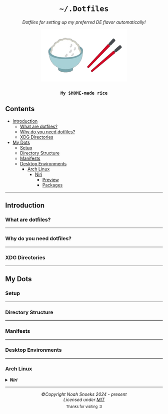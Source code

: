 <h1 align="center" style="text-align: center"><code><b>~/.Dotfiles</b></code></h1>

<p align="center" style="text-align: center"><i>Dotfiles for setting up my preferred DE flavor automatically!</i></p>

<p align="center" style="text-align: center">
  <img src="/$HOME-made_rice.png" alt="🍚🥢" />
</p>

<h3 align="center" style="text-align: center"><code><b>My $HOME-made rice</b></code></h3>

## Contents

* [Introduction](#Introduction)
  * [What are dotfiles?](#what-are-dotfiles)
  * [Why do you need dotfiles?](#why-do-you-need-dotfiles)
  * [XDG Directories](#xdg-directories)
* [My Dots](#my-dots)
  * [Setup](#setup)
  * [Directory Structure](#directory-structure)
  * [Manifests](#manifests)
  * [Desktop Environments](#desktop-environments)
    * [Arch Linux](#arch-linux)
      * [Niri](#niri)
        * [Preview](#preview)
        * [Packages](#packages)

---

## Introduction

### What are dotfiles?

---

### Why do you need dotfiles?

---

### XDG Directories

---

## My Dots

### Setup

---

### Directory Structure

---

### Manifests

---

### Desktop Environments

---

### Arch Linux

<details id="niri">
  <summary><b><i>Niri</i></b></summary>

  #### Preview

  ---

  #### Packages

</details>

---

<div align="center" style="text-align: center">
  <i>©Copyright Noah Snoeks 2024 - present</i><br>
  <i>Licensed under <a href="LICENSE">MIT</a></i><br>
  <sub>Thanks for visiting :3</sub>
</div>
<br>
